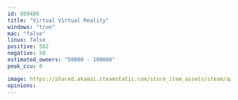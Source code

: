 ```yaml
---
id: 889480
title: "Virtual Virtual Reality"
windows: "true"
mac: "false"
linux: false
positive: 582
negative: 50
estimated_owners: "50000 - 100000"
peak_ccu: 0

image: https://shared.akamai.steamstatic.com/store_item_assets/steam/apps/889480/header.jpg?t=1666994273
opinions:
---
```

